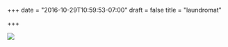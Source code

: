 +++
date = "2016-10-29T10:59:53-07:00"
draft = false
title = "laundromat"

+++

![](https://d17enza3bfujl8.cloudfront.net/20161028_01_134.jpg)
